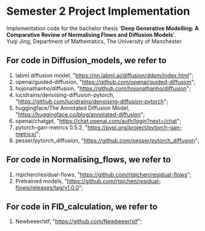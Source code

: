 # Semester 2 Project Implementation
Implementation code for the bachelor thesis '**Deep Generative Modelling: A Comparative Review of Normalising Flows and Diffusion Models**'.  
Yuqi Jing, Department of Mathematics, The University of Manchester.

## For code in Diffusion_models, we refer to
1. labml diffusion model, "https://nn.labml.ai/diffusion/ddpm/index.html";
2. openai/guided-diffusion, "https://github.com/openai/guided-diffusion";
3. hojonathanho/diffusion, "https://github.com/hojonathanho/diffusion";
4. lucidrains/denoising-diffusion-pytorch, "https://github.com/lucidrains/denoising-diffusion-pytorch";
5. huggingface/The Annotated Diffusion Model, "https://huggingface.co/blog/annotated-diffusion";
6. openai/chatgpt, "https://chat.openai.com/auth/login?next=/chat";
7. pytorch-gan-metrics 0.5.2, "https://pypi.org/project/pytorch-gan-metrics/";
8. pesser/pytorch_diffusion, "https://github.com/pesser/pytorch_diffusion";

## For code in Normalising_flows, we refer to 
1. rtqichen/residual-flows, "https://github.com/rtqichen/residual-flows";
2. Pretrained models, "https://github.com/rtqichen/residual-flows/releases/tag/v1.0.0";

## For code in FID_calculation, we refer to 
1. Newbeeer/stf, "https://github.com/Newbeeer/stf";
